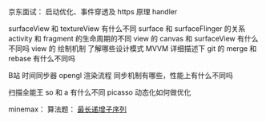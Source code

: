 京东面试：
启动优化、事件穿透及 https 原理
handler

surfaceView 和 textureView 有什么不同
surface 和 surfaceFlinger 的关系
activity 和 fragment 的生命周期的不同
view 的 canvas 和 surfaceView 有什么不同吗
view 的 绘制机制
了解哪些设计模式
MVVM 详细描述下
git 的 merge 和 rebase 有什么不同吗

B站
时间同步器
opengl 渲染流程
同步机制有哪些，性能上有什么不同吗

扫描全能王
so 和 a 有什么不同
picasso 动态化如何做优化


minemax：
算法题： [最长递增子序列](https://leetcode.cn/problems/longest-increasing-subsequence/)